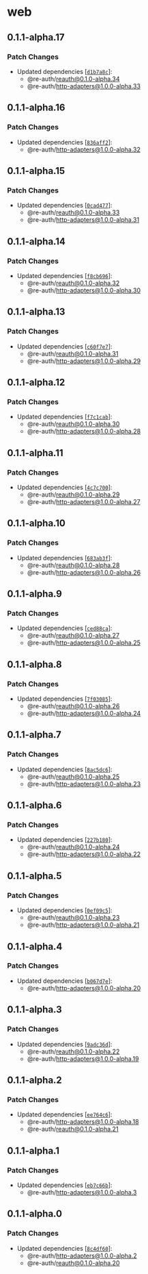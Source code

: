# web

## 0.1.1-alpha.17

### Patch Changes

- Updated dependencies [[`d1b7a8c`](https://github.com/SOG-web/reauth/commit/d1b7a8c403fdd3f15b20244e610d7ecf6140d988)]:
  - @re-auth/reauth@0.1.0-alpha.34
  - @re-auth/http-adapters@1.0.0-alpha.33

## 0.1.1-alpha.16

### Patch Changes

- Updated dependencies [[`836aff2`](https://github.com/SOG-web/reauth/commit/836aff25addcd0ada4e68368c01531817cb34243)]:
  - @re-auth/http-adapters@1.0.0-alpha.32

## 0.1.1-alpha.15

### Patch Changes

- Updated dependencies [[`0cad477`](https://github.com/SOG-web/reauth/commit/0cad477cbb903245f9542ddf23a4149455eea640)]:
  - @re-auth/reauth@0.1.0-alpha.33
  - @re-auth/http-adapters@1.0.0-alpha.31

## 0.1.1-alpha.14

### Patch Changes

- Updated dependencies [[`f8cb696`](https://github.com/SOG-web/reauth/commit/f8cb6964579edf1b158a3da1f9dbf5a9ec2df66f)]:
  - @re-auth/reauth@0.1.0-alpha.32
  - @re-auth/http-adapters@1.0.0-alpha.30

## 0.1.1-alpha.13

### Patch Changes

- Updated dependencies [[`c60f7e7`](https://github.com/SOG-web/reauth/commit/c60f7e7682658435b9fdeaaf4a19b9c39c318a36)]:
  - @re-auth/reauth@0.1.0-alpha.31
  - @re-auth/http-adapters@1.0.0-alpha.29

## 0.1.1-alpha.12

### Patch Changes

- Updated dependencies [[`f7c1cab`](https://github.com/SOG-web/reauth/commit/f7c1cab417685ed4716aa3f4d6c3b5b6dbd95085)]:
  - @re-auth/reauth@0.1.0-alpha.30
  - @re-auth/http-adapters@1.0.0-alpha.28

## 0.1.1-alpha.11

### Patch Changes

- Updated dependencies [[`4c7c700`](https://github.com/SOG-web/reauth/commit/4c7c7001fcb3c6c6660174d6af73420c035278ff)]:
  - @re-auth/reauth@0.1.0-alpha.29
  - @re-auth/http-adapters@1.0.0-alpha.27

## 0.1.1-alpha.10

### Patch Changes

- Updated dependencies [[`683ab3f`](https://github.com/SOG-web/reauth/commit/683ab3f84dd8ffe1f715cc44f2ca19cdb3ce8ac9)]:
  - @re-auth/reauth@0.1.0-alpha.28
  - @re-auth/http-adapters@1.0.0-alpha.26

## 0.1.1-alpha.9

### Patch Changes

- Updated dependencies [[`ced88ca`](https://github.com/SOG-web/reauth/commit/ced88ca21aaeb5df4cb00c819e1af4990d3ba6f4)]:
  - @re-auth/reauth@0.1.0-alpha.27
  - @re-auth/http-adapters@1.0.0-alpha.25

## 0.1.1-alpha.8

### Patch Changes

- Updated dependencies [[`7f03085`](https://github.com/SOG-web/reauth/commit/7f030853c77e2d0ff7290340ca1213769cec1897)]:
  - @re-auth/reauth@0.1.0-alpha.26
  - @re-auth/http-adapters@1.0.0-alpha.24

## 0.1.1-alpha.7

### Patch Changes

- Updated dependencies [[`8ac5dc6`](https://github.com/SOG-web/reauth/commit/8ac5dc6e59143e060bf0f3fe1c42a92e438fd77b)]:
  - @re-auth/reauth@0.1.0-alpha.25
  - @re-auth/http-adapters@1.0.0-alpha.23

## 0.1.1-alpha.6

### Patch Changes

- Updated dependencies [[`227b180`](https://github.com/SOG-web/reauth/commit/227b1802d88c75bf00f5cbf4a3b5f81152f933db)]:
  - @re-auth/reauth@0.1.0-alpha.24
  - @re-auth/http-adapters@1.0.0-alpha.22

## 0.1.1-alpha.5

### Patch Changes

- Updated dependencies [[`0ef09c5`](https://github.com/SOG-web/reauth/commit/0ef09c5909297b33a7c3106321cca3c200c09d4b)]:
  - @re-auth/reauth@0.1.0-alpha.23
  - @re-auth/http-adapters@1.0.0-alpha.21

## 0.1.1-alpha.4

### Patch Changes

- Updated dependencies [[`b067d7e`](https://github.com/SOG-web/reauth/commit/b067d7ea5125ea87ad9e594d8ce6cd85e9f7051c)]:
  - @re-auth/http-adapters@1.0.0-alpha.20

## 0.1.1-alpha.3

### Patch Changes

- Updated dependencies [[`9adc36d`](https://github.com/SOG-web/reauth/commit/9adc36d8680cba77dcdc0f814e92993821a48e1a)]:
  - @re-auth/reauth@0.1.0-alpha.22
  - @re-auth/http-adapters@1.0.0-alpha.19

## 0.1.1-alpha.2

### Patch Changes

- Updated dependencies [[`ee764c6`](https://github.com/SOG-web/reauth/commit/ee764c698ac4c476bd119f7e6e7f7a523e774a20)]:
  - @re-auth/http-adapters@1.0.0-alpha.18
  - @re-auth/reauth@0.1.0-alpha.21

## 0.1.1-alpha.1

### Patch Changes

- Updated dependencies [[`eb7c66b`](https://github.com/SOG-web/reauth/commit/eb7c66beab019cc8a79d576a854dbfa72a2b7a61)]:
  - @re-auth/http-adapters@1.0.0-alpha.3

## 0.1.1-alpha.0

### Patch Changes

- Updated dependencies [[`8c4df60`](https://github.com/SOG-web/reauth/commit/8c4df60440899c162a8a40e83d9df5325c91c80f)]:
  - @re-auth/http-adapters@1.0.0-alpha.2
  - @re-auth/reauth@0.1.0-alpha.20
